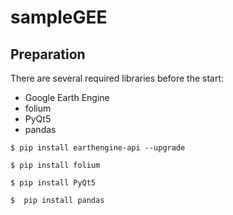 # sampleGEE
## Preparation

There are several required libraries before the start:
- Google Earth Engine
- folium
- PyQt5
- pandas
```shell
$ pip install earthengine-api --upgrade
```
```shell
$ pip install folium
```
```shell
$ pip install PyQt5
```
```shell
$  pip install pandas
```
